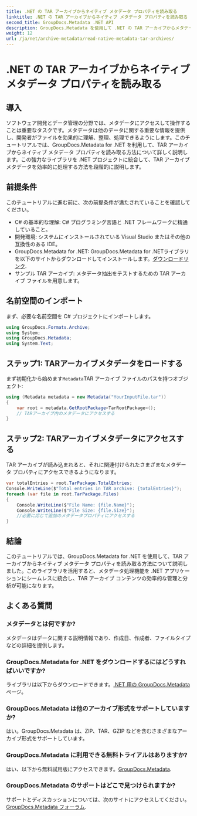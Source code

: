 ```yaml
---
title: .NET の TAR アーカイブからネイティブ メタデータ プロパティを読み取る
linktitle: .NET の TAR アーカイブからネイティブ メタデータ プロパティを読み取る
second_title: GroupDocs.Metadata .NET API
description: GroupDocs.Metadata を使用して .NET の TAR アーカイブからメタデータを抽出する方法を学習します。このチュートリアルでは、プロセスをステップごとに説明します。
weight: 12
url: /ja/net/archive-metadata/read-native-metadata-tar-archives/
---
```


# .NET の TAR アーカイブからネイティブ メタデータ プロパティを読み取る

## 導入
ソフトウェア開発とデータ管理の分野では、メタデータにアクセスして操作することは重要なタスクです。メタデータは他のデータに関する重要な情報を提供し、開発者がファイルを効果的に理解、整理、処理できるようにします。このチュートリアルでは、GroupDocs.Metadata for .NET を利用して、TAR アーカイブからネイティブ メタデータ プロパティを読み取る方法について詳しく説明します。この強力なライブラリを .NET プロジェクトに統合して、TAR アーカイブ メタデータを効率的に処理する方法を段階的に説明します。
## 前提条件
このチュートリアルに進む前に、次の前提条件が満たされていることを確認してください。
- C# の基本的な理解: C# プログラミング言語と .NET フレームワークに精通していること。
- 開発環境: システムにインストールされている Visual Studio またはその他の互換性のある IDE。
-  GroupDocs.Metadata for .NET: GroupDocs.Metadata for .NETライブラリを以下のサイトからダウンロードしてインストールします。[ダウンロードリンク](https://releases.groupdocs.com/metadata/net/).
- サンプル TAR アーカイブ: メタデータ抽出をテストするための TAR アーカイブ ファイルを用意します。

## 名前空間のインポート
まず、必要な名前空間を C# プロジェクトにインポートします。
```csharp
using GroupDocs.Formats.Archive;
using System;
using GroupDocs.Metadata;
using System.Text;
```
## ステップ1: TARアーカイブメタデータをロードする
まず初期化から始めます`Metadata`TAR アーカイブ ファイルのパスを持つオブジェクト:
```csharp
using (Metadata metadata = new Metadata("YourInputFile.tar"))
{
    var root = metadata.GetRootPackage<TarRootPackage>();
    // TARアーカイブ内のメタデータにアクセスする
}
```
## ステップ2: TARアーカイブメタデータにアクセスする
TAR アーカイブが読み込まれると、それに関連付けられたさまざまなメタデータ プロパティにアクセスできるようになります。
```csharp
var totalEntries = root.TarPackage.TotalEntries;
Console.WriteLine($"Total entries in TAR archive: {totalEntries}");
foreach (var file in root.TarPackage.Files)
{
    Console.WriteLine($"File Name: {file.Name}");
    Console.WriteLine($"File Size: {file.Size}");
    //必要に応じて追加のメタデータプロパティにアクセスする
}
```

## 結論
このチュートリアルでは、GroupDocs.Metadata for .NET を使用して、TAR アーカイブからネイティブ メタデータ プロパティを読み取る方法について説明しました。このライブラリを活用すると、メタデータ処理機能を .NET アプリケーションにシームレスに統合し、TAR アーカイブ コンテンツの効率的な管理と分析が可能になります。

## よくある質問
### メタデータとは何ですか?
メタデータはデータに関する説明情報であり、作成日、作成者、ファイルタイプなどの詳細を提供します。
### GroupDocs.Metadata for .NET をダウンロードするにはどうすればいいですか?
ライブラリは以下からダウンロードできます。[.NET 用の GroupDocs.Metadata](https://releases.groupdocs.com/metadata/net/)ページ。
### GroupDocs.Metadata は他のアーカイブ形式をサポートしていますか?
はい。GroupDocs.Metadata は、ZIP、TAR、GZIP などを含むさまざまなアーカイブ形式をサポートしています。
### GroupDocs.Metadata に利用できる無料トライアルはありますか?
はい、以下から無料試用版にアクセスできます。[GroupDocs.Metadata](https://releases.groupdocs.com/).
### GroupDocs.Metadata のサポートはどこで見つけられますか?
サポートとディスカッションについては、次のサイトにアクセスしてください。[GroupDocs.Metadata フォーラム](https://forum.groupdocs.com/c/metadata/14).